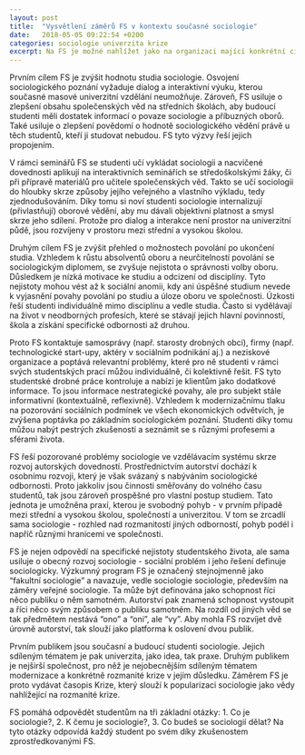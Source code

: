 ```yaml
---
layout: post
title:  "Vysvětlení záměrů FS v kontextu současné sociologie"
date:   2018-05-05 09:22:54 +0200
categories: sociologie univerzita krize
excerpt: Na FS je možné nahlížet jako na organizaci mající konkrétní cíle vyplývajících z konkrétních problémů, kterým čelí studenti sociologie při svém studiu. Zároveň ale "fakultní sociologie" je způsobem nahlížení na sociální podmínky výuky sociologie, a tak vlastním sociologickým programem, jež si klade za cíl přinést sociologické poznání.  
---
```

Prvním cílem FS je zvýšit hodnotu studia sociologie. Osvojení sociologického poznání vyžaduje dialog a interaktivní výuku, kterou současné masové univerzitní vzdělání neumožňuje. Zároveň, FS usiluje o zlepšení obsahu společenských věd na středních školách, aby budoucí studenti měli dostatek informací o povaze sociologie a příbuzných oborů. Také usiluje o zlepšení povědomí o hodnotě sociologického vědění právě u těch studentů, kteří ji studovat nebudou. FS tyto výzvy řeší jejich propojením.

V rámci seminářů FS se studenti učí vykládat sociologii a nacvičené dovednosti aplikují na interaktivních seminářích se středoškolskými žáky, či při přípravě materiálů pro učitele společenských věd. Takto se učí sociologii do hloubky skrze způsoby jejího veřejného a vlastního výkladu, tedy zjednodušováním. Díky tomu si noví studenti sociologie internalizují (přivlastňují) oborové vědění, aby mu dávali objektivní platnost a smysl skrze jeho sdílení. Protože pro dialog a interakce není prostor na univerzitní půdě, jsou rozvíjeny v prostoru mezi střední a vysokou školou.

Druhým cílem FS je zvýšit přehled o možnostech povolání po ukončení studia. Vzhledem k růstu absolventů oboru a neurčitelností povolání se sociologickým diplomem, se zvyšuje nejistota o správnosti volby oboru. Důsledkem je nízká motivace ke studiu a odcizení od disciplíny. Tyto nejistoty mohou vést až k sociální anomii, kdy ani úspěšné studium nevede k vyjasnění povahy povolání po studiu a úloze oboru ve společnosti. Úzkosti řeší studenti individuálně mimo disciplínu a vedle studia. Často si vydělávají na život v neodborných profesích, které se stávají jejich hlavní povinností, škola a získání specifické odbornosti až druhou. 

Proto FS kontaktuje samosprávy (např. starosty drobných obcí), firmy (např. technologické start-upy, aktéry v sociálním podnikání aj.) a neziskové organizace a poptává relevantní problémy, které pro ně studenti v rámci svých studentských prací můžou individuálně, či kolektivně řešit. FS tyto studentské drobné práce kontroluje a nabízí je klientům jako dodatkové informace. To jsou informace nestrategické povahy, ale pro subjekt stále informativní (kontextuálně, reflexivně). Vzhledem k modernizačnímu tlaku na pozorování sociálních podmínek ve všech ekonomických odvětvích, je zvýšena poptávka po základním sociologickém poznání. Studenti díky tomu můžou nabýt pestrých zkušeností a seznámit se s různými profesemi a sférami života.

FS řeší pozorované problémy sociologie ve vzdělávacím systému skrze rozvoj autorských dovedností. Prostřednictvím autorství dochází k osobnímu rozvoji, který je však svázaný s nabýváním sociologické odbornosti. Proto jakkoliv jsou činnosti směřovány do volného času studentů, tak jsou zároveň prospěšné pro vlastní postup studiem. Tato jednota je umožněna praxí, kterou je svobodný pohyb - v prvním případě mezi střední a vysokou školou, společností a univerzitou. V tom se zrcadlí sama sociologie - rozhled nad rozmanitostí jiných odborností, pohyb podél i napříč různými hranicemi ve společnosti. 

FS je nejen odpovědí na specifické nejistoty studentského života, ale sama usiluje o obecný rozvoj sociologie - sociální problém i jeho řešení definuje sociologicky. Výzkumný program FS je označený stejnojmenně jako “fakultní sociologie” a navazuje, vedle sociologie sociologie, především na záměry veřejné sociologie. Ta může být definována jako schopnost říci něco publiku o něm samotném. Autorství pak znamená schopnost vystoupit a říci něco svým způsobem o publiku samotném. Na rozdíl od jiných věd se tak předmětem nestává “ono” a “oni”, ale “vy”. Aby mohla FS rozvíjet dvě úrovně autorství, tak slouží jako platforma k oslovení dvou publik.

Prvním publikem jsou současní a budoucí studenti sociologie. Jejich sdíleným tématem je pak univerzita, jako idea, tak praxe. Druhým publikem je nejširší společnost, pro něž je nejobecnějším sdíleným tématem modernizace a konkrétně rozmanité krize v jejím důsledku. Záměrem FS je proto vydávat časopis Krize, který slouží k popularizaci sociologie jako vědy nahlížející na rozmanité krize.

FS pomáhá odpovědět studentům na tři základní otázky: 1. Co je sociologie?, 2. K čemu je sociologie?, 3. Co budeš se sociologií dělat? Na tyto otázky odpovídá každý student po svém díky zkušenostem zprostředkovanými FS.



